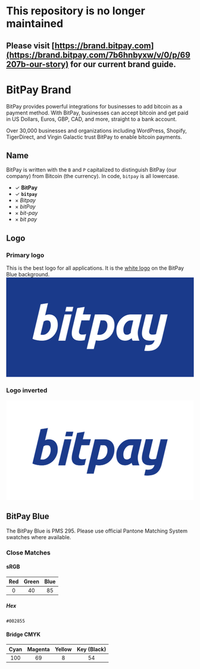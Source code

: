# This repository is no longer maintained
## Please visit [https://brand.bitpay.com](https://brand.bitpay.com/7b6hnbyxw/v/0/p/69207b-our-story) for our current brand guide.

BitPay Brand
============

BitPay provides powerful integrations for businesses to add bitcoin as a payment method. With BitPay, businesses can accept bitcoin and get paid in US Dollars, Euros, GBP, CAD, and more, straight to a bank account.

Over 30,000 businesses and organizations including WordPress, Shopify, TigerDirect, and Virgin Galactic trust BitPay to enable bitcoin payments.

## Name
BitPay is written with the `B` and `P` capitalized to distinguish BitPay (our company) from Bitcoin (the currency). In code, `bitpay` is all lowercase.

- ✓ **BitPay**
- ✓ **`bitpay`**
- × *Bitpay*
- × *bitPay*
- × *bit-pay*
- × *bit pay*

## Logo
### Primary logo
This is the best logo for all applications. It is the [white logo](bitpay-logo-primary.png) on the BitPay Blue background.
![BitPay Logo](bitpay-logo-full.png)
### Logo inverted
![BitPay Logo Inverse](bitpay-logo-inverse.png)

## BitPay Blue

The BitPay Blue is PMS 295. Please use official Pantone Matching System swatches where available.

### Close Matches

#### sRGB

| Red | Green | Blue |
|:---:|:-----:|:----:|
|  0  |   40  |  85  |

##### Hex
`#002855`

#### Bridge CMYK

| Cyan | Magenta | Yellow | Key (Black) |
|:----:|:-------:|:------:|:-----------:|
| 100  |   69    |   8    |      54     |
